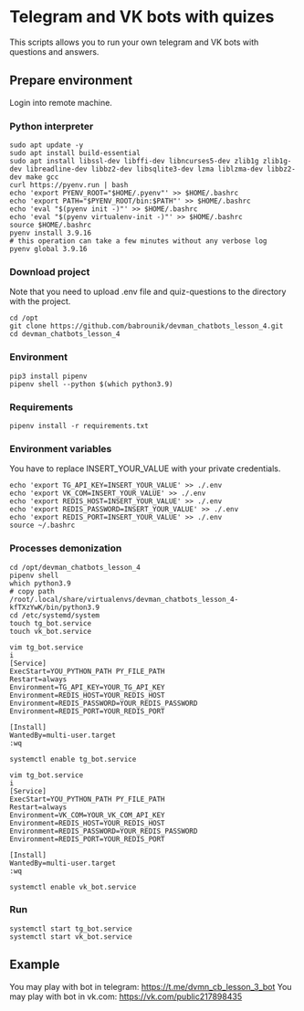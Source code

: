 # Telegram and VK bots with quizes

This scripts allows you to run your own telegram and VK bots with questions and answers.

## Prepare environment

Login into remote machine.

### Python interpreter

```
sudo apt update -y
sudo apt install build-essential
sudo apt install libssl-dev libffi-dev libncurses5-dev zlib1g zlib1g-dev libreadline-dev libbz2-dev libsqlite3-dev lzma liblzma-dev libbz2-dev make gcc
curl https://pyenv.run | bash
echo 'export PYENV_ROOT="$HOME/.pyenv"' >> $HOME/.bashrc
echo 'export PATH="$PYENV_ROOT/bin:$PATH"' >> $HOME/.bashrc
echo 'eval "$(pyenv init -)"' >> $HOME/.bashrc
echo 'eval "$(pyenv virtualenv-init -)"' >> $HOME/.bashrc
source $HOME/.bashrc
pyenv install 3.9.16
# this operation can take a few minutes without any verbose log
pyenv global 3.9.16
```

### Download project

Note that you need to upload .env file and quiz-questions to the directory with the project.

```
cd /opt
git clone https://github.com/babrounik/devman_chatbots_lesson_4.git
cd devman_chatbots_lesson_4
```

### Environment

```
pip3 install pipenv
pipenv shell --python $(which python3.9)
```

### Requirements

```
pipenv install -r requirements.txt
```

### Environment variables

You have to replace INSERT_YOUR_VALUE with your private credentials.

```
echo 'export TG_API_KEY=INSERT_YOUR_VALUE' >> ./.env
echo 'export VK_COM=INSERT_YOUR_VALUE' >> ./.env
echo 'export REDIS_HOST=INSERT_YOUR_VALUE' >> ./.env
echo 'export REDIS_PASSWORD=INSERT_YOUR_VALUE' >> ./.env
echo 'export REDIS_PORT=INSERT_YOUR_VALUE' >> ./.env
source ~/.bashrc
```

### Processes demonization

```
cd /opt/devman_chatbots_lesson_4
pipenv shell
which python3.9
# copy path 
/root/.local/share/virtualenvs/devman_chatbots_lesson_4-kfTXzYwK/bin/python3.9
cd /etc/systemd/system
touch tg_bot.service
touch vk_bot.service

vim tg_bot.service
i
[Service]
ExecStart=YOU_PYTHON_PATH PY_FILE_PATH
Restart=always
Environment=TG_API_KEY=YOUR_TG_API_KEY
Environment=REDIS_HOST=YOUR_REDIS_HOST
Environment=REDIS_PASSWORD=YOUR_REDIS_PASSWORD
Environment=REDIS_PORT=YOUR_REDIS_PORT

[Install]
WantedBy=multi-user.target
:wq

systemctl enable tg_bot.service

vim tg_bot.service
i
[Service]
ExecStart=YOU_PYTHON_PATH PY_FILE_PATH
Restart=always
Environment=VK_COM=YOUR_VK_COM_API_KEY
Environment=REDIS_HOST=YOUR_REDIS_HOST
Environment=REDIS_PASSWORD=YOUR_REDIS_PASSWORD
Environment=REDIS_PORT=YOUR_REDIS_PORT

[Install]
WantedBy=multi-user.target
:wq

systemctl enable vk_bot.service
```

### Run

```
systemctl start tg_bot.service
systemctl start vk_bot.service
```

## Example

You may play with bot in telegram: https://t.me/dvmn_cb_lesson_3_bot
You may play with bot in vk.com: https://vk.com/public217898435
